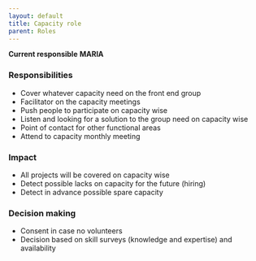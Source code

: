 ```yaml
---
layout: default
title: Capacity role
parent: Roles
---
```


__Current responsible__
__MARIA__

### Responsibilities
-  Cover whatever capacity need on the front end group
-  Facilitator on the capacity meetings
-  Push people to participate on capacity wise
-  Listen and looking for a solution to the group need on capacity wise
-  Point of contact for other functional areas
-  Attend to capacity monthly meeting
### Impact
-  All projects will be covered on capacity wise
-  Detect possible lacks on capacity for the future (hiring)
-  Detect in advance possible spare capacity
### Decision making
-  Consent in case no volunteers
-  Decision based on skill surveys (knowledge and expertise) and availability
